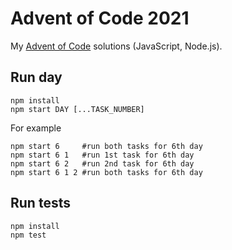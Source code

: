 Advent of Code 2021
===================

My [Advent of Code](https://adventofcode.com/2018) solutions (JavaScript, Node.js).


Run day
-------

    npm install
    npm start DAY [...TASK_NUMBER]
    
For example

    npm start 6     #run both tasks for 6th day
    npm start 6 1   #run 1st task for 6th day
    npm start 6 2   #run 2nd task for 6th day
    npm start 6 1 2 #run both tasks for 6th day


Run tests
---------

    npm install
    npm test
